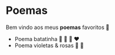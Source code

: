 # Poemas

Bem vindo aos meus **poemas** favoritos :clap:

* Poema batatinha :potato: :baby: :woman: :heart:
* Poema violetas & rosas :tulip: :rose:
